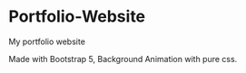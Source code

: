 # Portfolio-Website

My portfolio website 

Made with Bootstrap 5, Background Animation with pure css.
